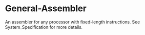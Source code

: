 # General-Assembler
An assembler for any processor with fixed-length instructions.
See System_Specification for more details.
